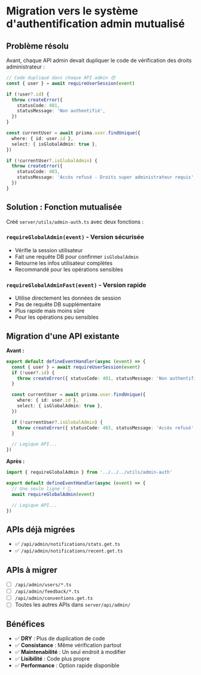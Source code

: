 # Migration vers le système d'authentification admin mutualisé

## Problème résolu

Avant, chaque API admin devait dupliquer le code de vérification des droits administrateur :

```typescript
// Code dupliqué dans chaque API admin 😞
const { user } = await requireUserSession(event)

if (!user?.id) {
  throw createError({
    statusCode: 401,
    statusMessage: 'Non authentifié',
  })
}

const currentUser = await prisma.user.findUnique({
  where: { id: user.id },
  select: { isGlobalAdmin: true },
})

if (!currentUser?.isGlobalAdmin) {
  throw createError({
    statusCode: 403,
    statusMessage: 'Accès refusé - Droits super administrateur requis',
  })
}
```

## Solution : Fonction mutualisée

Créé `server/utils/admin-auth.ts` avec deux fonctions :

### `requireGlobalAdmin(event)` - Version sécurisée

- Vérifie la session utilisateur
- Fait une requête DB pour confirmer `isGlobalAdmin`
- Retourne les infos utilisateur complètes
- Recommandé pour les opérations sensibles

### `requireGlobalAdminFast(event)` - Version rapide

- Utilise directement les données de session
- Pas de requête DB supplémentaire
- Plus rapide mais moins sûre
- Pour les opérations peu sensibles

## Migration d'une API existante

**Avant :**

```typescript
export default defineEventHandler(async (event) => {
  const { user } = await requireUserSession(event)
  if (!user?.id) {
    throw createError({ statusCode: 401, statusMessage: 'Non authentifié' })
  }

  const currentUser = await prisma.user.findUnique({
    where: { id: user.id },
    select: { isGlobalAdmin: true },
  })

  if (!currentUser?.isGlobalAdmin) {
    throw createError({ statusCode: 403, statusMessage: 'Accès refusé' })
  }

  // Logique API...
})
```

**Après :**

```typescript
import { requireGlobalAdmin } from '../../../utils/admin-auth'

export default defineEventHandler(async (event) => {
  // Une seule ligne ! 🎉
  await requireGlobalAdmin(event)

  // Logique API...
})
```

## APIs déjà migrées

- ✅ `/api/admin/notifications/stats.get.ts`
- ✅ `/api/admin/notifications/recent.get.ts`

## APIs à migrer

- [ ] `/api/admin/users/*.ts`
- [ ] `/api/admin/feedback/*.ts`
- [ ] `/api/admin/conventions.get.ts`
- [ ] Toutes les autres APIs dans `server/api/admin/`

## Bénéfices

- ✅ **DRY** : Plus de duplication de code
- ✅ **Consistance** : Même vérification partout
- ✅ **Maintenabilité** : Un seul endroit à modifier
- ✅ **Lisibilité** : Code plus propre
- ✅ **Performance** : Option rapide disponible
